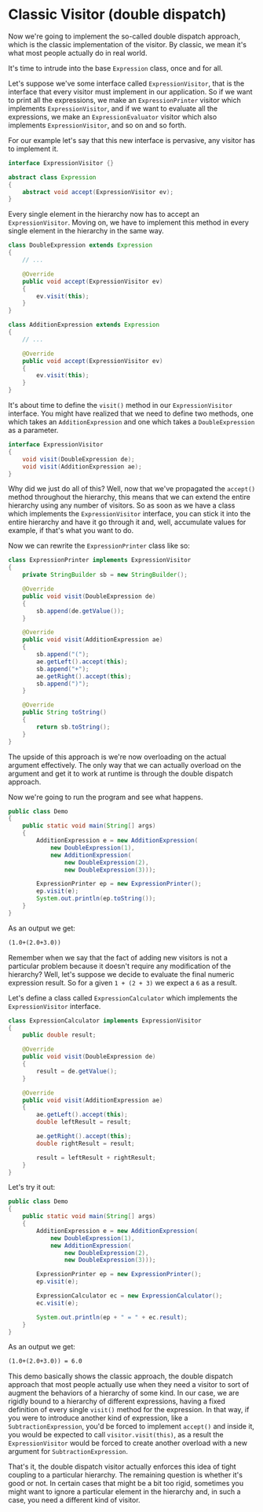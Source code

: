 # Classic Visitor (double dispatch)

Now we're going to implement the so-called double dispatch approach, which is the classic implementation of the visitor. By classic, we mean it's what most people actually do in real world.

It's time to intrude into the base `Expression` class, once and for all.

Let's suppose we've some interface called `ExpressionVisitor`, that is the interface that every visitor must implement in our application. So if we want to print all the expressions, we make an `ExpressionPrinter` visitor which implements `ExpressionVisitor`, and if we want to evaluate all the expressions, we make an `ExpressionEvaluator` visitor which also implements `ExpressionVisitor`, and so on and so forth.

For our example let's say that this new interface is pervasive, any visitor has to implement it.

```java
interface ExpressionVisitor {}

abstract class Expression
{
    abstract void accept(ExpressionVisitor ev);
}
```

Every single element in the hierarchy now has to accept an `ExpressionVisitor`. Moving on, we have to implement this method in every single element in the hierarchy in the same way.

```java
class DoubleExpression extends Expression 
{
    // ...

    @Override
    public void accept(ExpressionVisitor ev) 
    {
        ev.visit(this);
    }
}

class AdditionExpression extends Expression 
{
    // ...

    @Override
    public void accept(ExpressionVisitor ev) 
    {
        ev.visit(this);
    }
}
```

It's about time to define the `visit()` method in our `ExpressionVisitor` interface. You might have realized that we need to define two methods, one which takes an `AdditionExpression` and one which takes a `DoubleExpression` as a parameter.

```java
interface ExpressionVisitor 
{
    void visit(DoubleExpression de);
    void visit(AdditionExpression ae);
}
```

Why did we just do all of this? Well, now that we've propagated the `accept()` method throughout the hierarchy, this means that we can extend the entire hierarchy using any number of visitors. So as soon as we have a class which implements the `ExpressionVisitor` interface, you can stick it into the entire hierarchy and have it go through it and, well, accumulate values for example, if that's what you want to do.

Now we can rewrite the `ExpressionPrinter` class like so:

```java
class ExpressionPrinter implements ExpressionVisitor 
{
    private StringBuilder sb = new StringBuilder();

    @Override
    public void visit(DoubleExpression de) 
    {
        sb.append(de.getValue());
    }

    @Override
    public void visit(AdditionExpression ae) 
    {
        sb.append("(");
        ae.getLeft().accept(this);
        sb.append("+");
        ae.getRight().accept(this);
        sb.append(")");
    }

    @Override
    public String toString() 
    {
        return sb.toString();
    }
}
```

The upside of this approach is we're now overloading on the actual argument effectively. The only way that we can actually overload on the argument and get it to work at runtime is through the double dispatch approach.

Now we're going to run the program and see what happens.

```java
public class Demo 
{
    public static void main(String[] args) 
    {
        AdditionExpression e = new AdditionExpression(
            new DoubleExpression(1), 
            new AdditionExpression(
                new DoubleExpression(2), 
                new DoubleExpression(3)));

        ExpressionPrinter ep = new ExpressionPrinter();
        ep.visit(e);
        System.out.println(ep.toString());
    }
}
```

As an output we get:

```txt
(1.0+(2.0+3.0))
```

Remember when we say that the fact of adding new visitors is not a particular problem because it doesn't require any modification of the hierarchy? Well, let's suppose we decide to evaluate the final numeric expression result. So for a given `1 + (2 + 3)` we expect a `6` as a result.

Let's define a class called `ExpressionCalculator` which implements the `ExpressionVisitor` interface.

```java
class ExpressionCalculator implements ExpressionVisitor 
{
    public double result;

    @Override
    public void visit(DoubleExpression de) 
    {
        result = de.getValue();
    }

    @Override
    public void visit(AdditionExpression ae) 
    {
        ae.getLeft().accept(this);
        double leftResult = result;

        ae.getRight().accept(this);
        double rightResult = result;

        result = leftResult + rightResult;
    }
}
```

Let's try it out:

```java
public class Demo 
{
    public static void main(String[] args) 
    {
        AdditionExpression e = new AdditionExpression(
            new DoubleExpression(1), 
            new AdditionExpression(
                new DoubleExpression(2), 
                new DoubleExpression(3)));

        ExpressionPrinter ep = new ExpressionPrinter();
        ep.visit(e);

        ExpressionCalculator ec = new ExpressionCalculator();
        ec.visit(e);

        System.out.println(ep + " = " + ec.result);
    }
}
```

As an output we get:

```txt
(1.0+(2.0+3.0)) = 6.0
```

This demo basically shows the classic approach, the double dispatch approach that most people actually use when they need a visitor to sort of augment the behaviors of a hierarchy of some kind. In our case, we are rigidly bound to a hierarchy of different expressions, having a fixed definition of every single `visit()` method for the expression. In that way, if you were to introduce another kind of expression, like a `SubtractionExpression`, you'd be forced to implement `accept()` and inside it, you would be expected to call `visitor.visit(this)`, as a result the `ExpressionVisitor` would be forced to create another overload with a new argument for `SubtractionExpression`.

That's it, the double dispatch visitor actually enforces this idea of tight coupling to a particular hierarchy. The remaining question is whether it's good or not. In certain cases that might be a bit too rigid, sometimes you might want to ignore a particular element in the hierarchy and, in such a case, you need a different kind of visitor.
